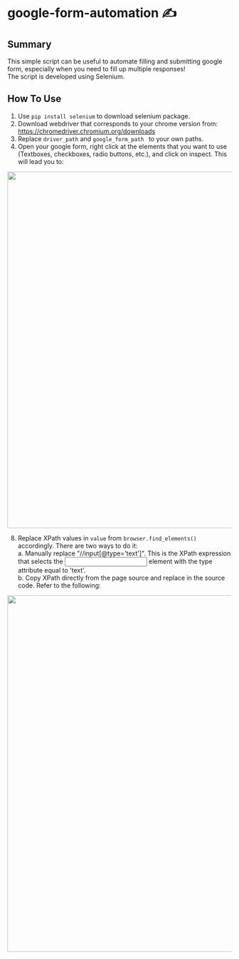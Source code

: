 # google-form-automation ✍️

## Summary
This simple script can be useful to automate filling and submitting google form, especially when you need to fill up multiple responses!  
The script is developed using Selenium.

## How To Use
1. Use ```pip install selenium``` to download selenium package.
2. Download webdriver that corresponds to your chrome version from: https://chromedriver.chromium.org/downloads
3. Replace ```driver_path``` and ```google_form_path ``` to your own paths.
4. Open your google form, right click at the  elements that you want to use (Textboxes, checkboxes, radio buttons, etc.), and click on inspect. This will lead you to:
   
<img src="https://github.com/Jy158654/google-form-automation/assets/77066380/c7bc0e11-72bd-496b-aa27-511d8837ff01" width="800">

8. Replace XPath values in ```value``` from ```browser.find_elements()``` accordingly. There are two ways to do it:  
   a. Manually replace "//input[@type='text']". This is the XPath expression that selects the <input> element with the type attribute equal to 'text'.   
   b. Copy XPath directly from the page source and replace in the source code. Refer to the following:
   
<img src="https://github.com/Jy158654/google-form-automation/assets/77066380/d3d15e4e-987e-4411-9e45-cc1fed5e33ef" width="800">
